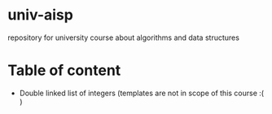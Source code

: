 # univ-aisp
repository for university course about algorithms and data structures

# Table of content

+ Double linked list of integers (templates are not in scope of this course :( )
